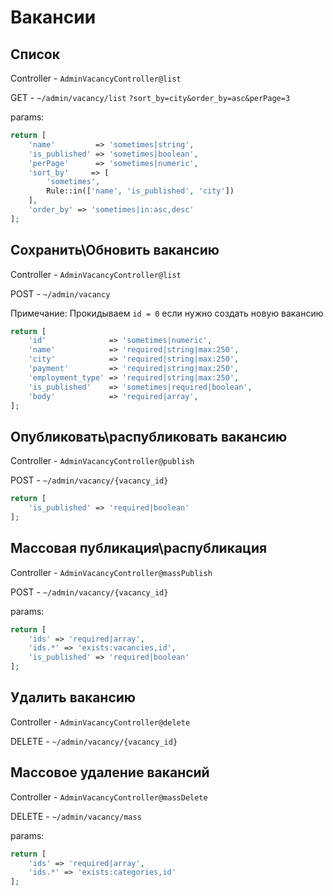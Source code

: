 # Вакансии

## Список
Controller - `AdminVacancyController@list`

GET - `~/admin/vacancy/list`
`?sort_by=city&order_by=asc&perPage=3`



params:
```php
return [
    'name'         => 'sometimes|string',
    'is_published' => 'sometimes|boolean',
    'perPage'      => 'sometimes|numeric',
    'sort_by'     => [
        'sometimes',
        Rule::in(['name', 'is_published', 'city'])
    ],
    'order_by' => 'sometimes|in:asc,desc'
];
```

## Сохранить\Обновить вакансию
Controller - `AdminVacancyController@list`

POST - `~/admin/vacancy`

Примечание: 
Прокидываем `id = 0` если нужно создать новую вакансию
```php
return [
    'id'              => 'sometimes|numeric',
    'name'            => 'required|string|max:250',
    'city'            => 'required|string|max:250',
    'payment'         => 'required|string|max:250',
    'employment_type' => 'required|string|max:250',
    'is_published'    => 'sometimes|required|boolean',
    'body'            => 'required|array',
];
```


## Опубликовать\распубликовать вакансию
Controller - `AdminVacancyController@publish`

POST - `~/admin/vacancy/{vacancy_id}`

```php
return [
    'is_published' => 'required|boolean'
];
```

## Массовая публикация\распубликация
Controller - `AdminVacancyController@massPublish`

POST - `~/admin/vacancy/{vacancy_id}`


params: 
```php
return [
    'ids' => 'required|array',
    'ids.*' => 'exists:vacancies,id',
    'is_published' => 'required|boolean'
];
```


## Удалить вакансию
Controller - `AdminVacancyController@delete`

DELETE - `~/admin/vacancy/{vacancy_id}`


## Массовое удаление вакансий 
Controller - `AdminVacancyController@massDelete`

DELETE - `~/admin/vacancy/mass`

params:
```php
return [
    'ids' => 'required|array',
    'ids.*' => 'exists:categories,id'
];
```
